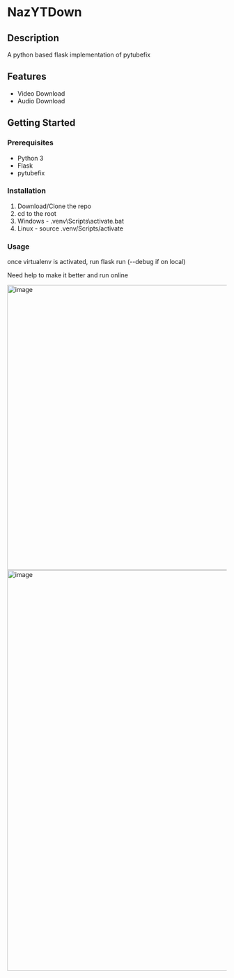 # NazYTDown

## Description
A python based flask implementation of pytubefix

## Features
- Video Download
- Audio Download

## Getting Started

### Prerequisites
- Python 3
- Flask
- pytubefix

### Installation
1. Download/Clone the repo
2. cd to the root
3. Windows - .venv\Scripts\activate.bat
4. Linux - source .venv/Scripts/activate

### Usage
once virtualenv is activated, run
flask run (--debug if on local)

Need help to make it better and run online

<img width="809" height="653" alt="image" src="https://github.com/user-attachments/assets/d077fecb-d5be-47d9-be51-36e964967545" />

<img width="814" height="918" alt="image" src="https://github.com/user-attachments/assets/58759e9c-ac11-44b7-bfc2-9b1d4a183cae" />

